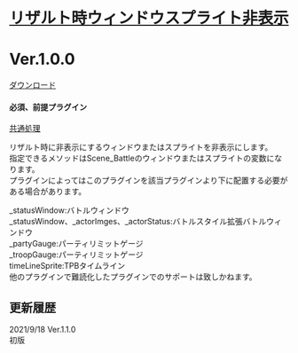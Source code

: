 # [リザルト時ウィンドウスプライト非表示](https://raw.githubusercontent.com/nuun888/MZ/master/NUUN_ResultSpriteHide.js)
# Ver.1.0.0
[ダウンロード](https://raw.githubusercontent.com/nuun888/MZ/master/NUUN_ResultSpriteHide.js)
#### 必須、前提プラグイン
[共通処理](https://github.com/nuun888/MZ/blob/master/README/Base.md)  

リザルト時に非表示にするウィンドウまたはスプライトを非表示にします。  
指定できるメソッドはScene_Battleのウィンドウまたはスプライトの変数になります。  
プラグインによってはこのプラグインを該当プラグインより下に配置する必要がある場合があります。  

_statusWindow:バトルウィンドウ  
_statusWindow、_actorImges、_actorStatus:バトルスタイル拡張バトルウィンドウ  
_partyGauge:パーティリミットゲージ  
_troopGauge:パーティリミットゲージ  
timeLineSprite:TPBタイムライン  
他のプラグインで難読化したプラグインでのサポートは致しかねます。  

## 更新履歴
2021/9/18 Ver.1.1.0  
初版  
